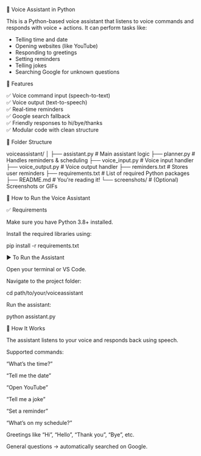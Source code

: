 🧠 Voice Assistant in Python

This is a Python-based voice assistant that listens to voice commands and responds with voice + actions. It can perform tasks like:

- Telling time and date
- Opening websites (like YouTube)
- Responding to greetings
- Setting reminders
- Telling jokes
- Searching Google for unknown questions



🚀 Features

✅ Voice command input (speech-to-text)  
✅ Voice output (text-to-speech)  
✅ Real-time reminders  
✅ Google search fallback  
✅ Friendly responses to hi/bye/thanks  
✅ Modular code with clean structure


🧩 Folder Structure

voiceassistant/
│
├── assistant.py # Main assistant logic
├── planner.py # Handles reminders & scheduling
├── voice_input.py # Voice input handler
├── voice_output.py # Voice output handler
├── reminders.txt # Stores user reminders
├── requirements.txt # List of required Python packages
├── README.md # You're reading it!
└── screenshots/ # (Optional) Screenshots or GIFs

🚀 How to Run the Voice Assistant

✅ Requirements

Make sure you have Python 3.8+ installed.


Install the required libraries using:

pip install -r requirements.txt


▶️ To Run the Assistant

Open your terminal or VS Code.

Navigate to the project folder:

cd path/to/your/voiceassistant


Run the assistant:

python assistant.py

🎤 How It Works

The assistant listens to your voice and responds back using speech.



Supported commands:

“What’s the time?”

“Tell me the date”

“Open YouTube”

“Tell me a joke”

“Set a reminder”

“What’s on my schedule?”

Greetings like “Hi”, “Hello”, “Thank you”, “Bye”, etc.

General questions → automatically searched on Google.

